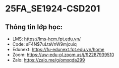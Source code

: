# 25FA_SE1924-CSD201

## Thông tin lớp học:

* LMS: https://lms-hcm.fpt.edu.vn/
* Code: sF4N$7uLtaVnW9mjcuiq
* Edunext: https://fu-edunext.fpt.edu.vn/home
* Zoom: https://uw-edu-pl.zoom.us/j/92287939510
* Zalo: https://zalo.me/g/omxqda299